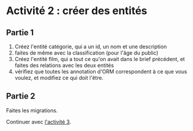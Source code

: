 # Activité 2 : créer des entités

## Partie 1 
1. Créez l'entité catégorie, qui a un id, un nom et une description
2. faites de même avec la classification (pour l'âge du public)
3. Créez l'entité film, qui a tout ce qu'on avait dans le brief précédent, et faites des relations avec les deux entités 
4. vérifiez que toutes les annotation d'ORM correspondent à ce que vous voulez, et modifiez ce qui doit l'être.

## Partie 2

Faites les migrations.


Continuer avec [l'activité 3](<06 Activité 3.md>).
